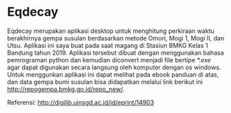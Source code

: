 # Eqdecay

Eqdecay merupakan aplikasi desktop untuk menghitung perkiraan waktu berakhirnya gempa susulan berdasarkan metode Omori, Mogi 1, Mogi II, dan Utsu. Aplikasi ini saya buat pada saat magang di Stasiun BMKG Kelas 1 Bandung tahun 2019. Aplikasi tersebut dibuat dengan menggunakan bahasa pemrograman python dan kemudian diconvert menjadi file bertipe _*.exe_ agar dapat digunakan secara langsung oleh komputer dengan os windows. Untuk menggunkan aplikasi ini dapat melihat pada ebook panduan di atas, dan data gempa bumi susulan bisa didapatkan melalui link berikut ini http://repogempa.bmkg.go.id/repo_new/.

Referensi:
http://digilib.uinsgd.ac.id/id/eprint/14903


<a href="https://github.com/Yustira/eqdecay/blob/main/Panduan%20Program%20Earthquake%20Decay.pdf" class="image fit" ><img src="images/marr_pic.jpg" alt=""></a>

